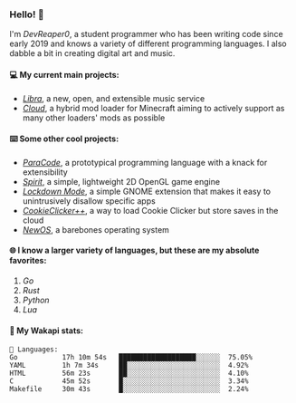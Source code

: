 ### Hello! 👋

I'm _DevReaper0_, a student programmer who has been writing code since early 2019 and knows a variety of different programming languages. I also dabble a bit in creating digital art and music.

#### 💻 My current main projects:

-   _[Libra](https://github.com/LibraMusic)_, a new, open, and extensible music service
-   _[Cloud](https://github.com/CloudLoaderMC/CloudLoader)_, a hybrid mod loader for Minecraft aiming to actively support as many other loaders' mods as possible

#### ⌨️ Some other cool projects:

-   _[ParaCode](https://github.com/ParaCodeLang/ParaCode)_, a prototypical programming language with a knack for extensibility
-   _[Spirit](https://gitlab.com/DevReaper0/SpiritEngine)_, a simple, lightweight 2D OpenGL game engine
-   _[Lockdown Mode](https://github.com/DevReaper0/GNOME-LockdownMode)_, a simple GNOME extension that makes it easy to unintrusively disallow specific apps
-   _[CookieClicker++](https://github.com/DevReaper0/CookieClickerPlusPlus)_, a way to load Cookie Clicker but store saves in the cloud
-   _[NewOS](https://github.com/DevReaper0/NewOS)_, a barebones operating system

#### 🌐 I know a larger variety of languages, but these are my absolute favorites:

1. _Go_
2. _Rust_
3. _Python_
4. _Lua_

#### 📡 My Wakapi stats:

```text
💾 Languages:
Go           17h 10m 54s   ███████████████████░░░░░░  75.05%
YAML         1h 7m 34s     ██░░░░░░░░░░░░░░░░░░░░░░░  4.92%
HTML         56m 23s       ██░░░░░░░░░░░░░░░░░░░░░░░  4.10%
C            45m 52s       █░░░░░░░░░░░░░░░░░░░░░░░░  3.34%
Makefile     30m 43s       █░░░░░░░░░░░░░░░░░░░░░░░░  2.24%
```
